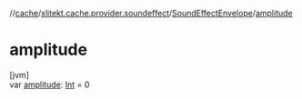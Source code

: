 //[cache](../../../index.md)/[xlitekt.cache.provider.soundeffect](../index.md)/[SoundEffectEnvelope](index.md)/[amplitude](amplitude.md)

# amplitude

[jvm]\
var [amplitude](amplitude.md): [Int](https://kotlinlang.org/api/latest/jvm/stdlib/kotlin/-int/index.html) = 0
